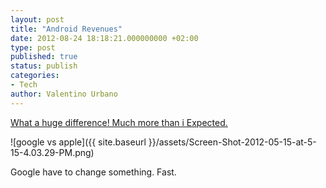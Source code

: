 ```yaml
---
layout: post
title: "Android Revenues"
date: 2012-08-24 18:18:21.000000000 +02:00
type: post
published: true
status: publish
categories:
- Tech
author: Valentino Urbano 
---
```


[What a huge difference! Much more than i Expected.][0]  

![google vs apple]({{ site.baseurl }}/assets/Screen-Shot-2012-05-15-at-5-15-4.03.29-PM.png)

Google have to change something. Fast.


[0]: http://feedproxy.google.com/~r/Asymco/~3/_cmCaod64IU/